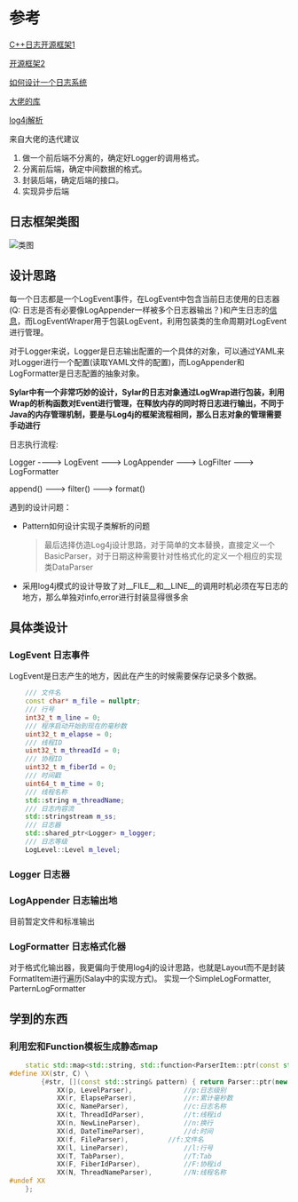 # 参考

[C++日志开源框架1](https://gitbook.cn/gitchat/column/5b2c5b29072e851cae4299f3/topic/5b2c633e072e851cae42a1aa#:~:text=C%2B%2B%20%E4%B8%AD%E7%9A%84%E6%97%A5%E5%BF%97%E6%A1%86%E6%9E%B6%E6%9C%89%E5%BE%88%E5%A4%9A%EF%BC%8C%E5%85%B6%E4%B8%AD%E6%AF%94%E8%BE%83%E8%91%97%E5%90%8D%E7%9A%84%E6%9C%89%EF%BC%9A)

[开源框架2](https://www.zhihu.com/question/37640953)

[如何设计一个日志系统](https://www.zhihu.com/question/293863155)

[大佬的库](http://www.templog.org/)

[log4j解析](https://www.cnblogs.com/binarylei/p/10788315.html)

来自大佬的迭代建议
1. 做一个前后端不分离的，确定好Logger的调用格式。
2. 分离前后端，确定中间数据的格式。
3. 封装后端，确定后端的接口。
4. 实现异步后端

## 日志框架类图
![类图](https://s2.ax1x.com/2019/06/17/VHj5Of.png)

## 设计思路
每一个日志都是一个LogEvent事件，在LogEvent中包含当前日志使用的日志器(Q: 日志是否有必要像LogAppender一样被多个日志器输出？)和产生日志的[信息](#logevent-日志事件)，而LogEventWraper用于包装LogEvent，利用包装类的生命周期对LogEvent进行管理。

对于Logger来说，Logger是日志输出配置的一个具体的对象，可以通过YAML来对Logger进行一个配置(读取YAML文件的配置)，而LogAppender和LogFormatter是日志配置的抽象对象。

**Sylar中有一个非常巧妙的设计，Sylar的日志对象通过LogWrap进行包装，利用Wrap的析构函数对Event进行管理，在释放内存的同时将日志进行输出，不同于Java的内存管理机制，要是与Log4j的框架流程相同，那么日志对象的管理需要手动进行**

日志执行流程:

Logger ----> LogEvent ---> LogAppender ---> LogFilter ---> LogFormatter

append() ---> filter() ---> format()

遇到的设计问题：
- Pattern如何设计实现子类解析的问题
  > 最后选择仿造Log4j设计思路，对于简单的文本替换，直接定义一个BasicParser，对于日期这种需要针对性格式化的定义一个相应的实现类DataParser
- 采用log4j模式的设计导致了对__FILE__和__LINE__的调用时机必须在写日志的地方，那么单独对info,error进行封装显得很多余


## 具体类设计

### LogEvent 日志事件
LogEvent是日志产生的地方，因此在产生的时候需要保存记录多个数据。
```cpp
    /// 文件名
    const char* m_file = nullptr;
    /// 行号
    int32_t m_line = 0;
    /// 程序启动开始到现在的毫秒数
    uint32_t m_elapse = 0;
    /// 线程ID
    uint32_t m_threadId = 0;
    /// 协程ID
    uint32_t m_fiberId = 0;
    /// 时间戳
    uint64_t m_time = 0;
    /// 线程名称
    std::string m_threadName;
    /// 日志内容流
    std::stringstream m_ss;
    /// 日志器
    std::shared_ptr<Logger> m_logger;
    /// 日志等级
    LogLevel::Level m_level;
```

### Logger 日志器



### LogAppender 日志输出地

目前暂定文件和标准输出

### LogFormatter 日志格式化器

对于格式化输出器，我更偏向于使用log4j的设计思路，也就是Layout而不是封装FormatItem进行遍历(Salay中的实现方式)。
实现一个SimpleLogFormatter, ParternLogFormatter

## 学到的东西

### 利用宏和Function模板生成静态map
```c++
    static std::map<std::string, std::function<ParserItem::ptr(const std::string& pattern)> > s_format_items = {
#define XX(str, C) \
        {#str, [](const std::string& pattern) { return Parser::ptr(new C(fmt));}}
            XX(p, LevelParser),             //p:日志级别
            XX(r, ElapseParser),            //r:累计毫秒数
            XX(c, NameParser),              //c:日志名称
            XX(t, ThreadIdParser),          //t:线程id
            XX(n, NewLineParser),           //n:换行
            XX(d, DateTimeParser),          //d:时间
            XX(f, FileParser),          //f:文件名
            XX(l, LineParser),              //l:行号
            XX(T, TabParser),               //T:Tab
            XX(F, FiberIdParser),           //F:协程id
            XX(N, ThreadNameParser),        //N:线程名称
#undef XX
    };
```